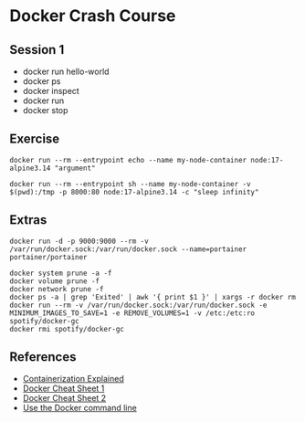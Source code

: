 # Docker Crash Course

## Session 1

- docker run hello-world
- docker ps
- docker inspect
- docker run 
- docker stop

## Exercise

```
docker run --rm --entrypoint echo --name my-node-container node:17-alpine3.14 "argument"
```

```
docker run --rm --entrypoint sh --name my-node-container -v $(pwd):/tmp -p 8000:80 node:17-alpine3.14 -c "sleep infinity"
```

## Extras

```
docker run -d -p 9000:9000 --rm -v /var/run/docker.sock:/var/run/docker.sock --name=portainer portainer/portainer
```

```
docker system prune -a -f
docker volume prune -f
docker network prune -f
docker ps -a | grep 'Exited' | awk '{ print $1 }' | xargs -r docker rm
docker run --rm -v /var/run/docker.sock:/var/run/docker.sock -e MINIMUM_IMAGES_TO_SAVE=1 -e REMOVE_VOLUMES=1 -v /etc:/etc:ro spotify/docker-gc
docker rmi spotify/docker-gc
```

## References

- [Containerization Explained](https://www.youtube.com/watch?v=0qotVMX-J5s)
- [Docker Cheat Sheet 1](https://github.com/wsargent/docker-cheat-sheet)
- [Docker Cheat Sheet 2](https://collabnix.com/docker-cheatsheet/)
- [Use the Docker command line](https://docs.docker.com/engine/reference/commandline/cli/)
